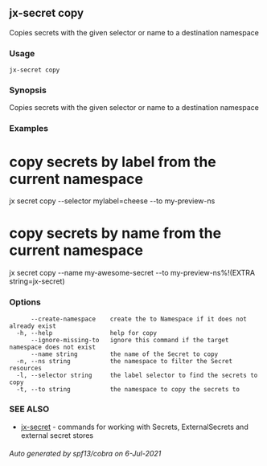 ## jx-secret copy

Copies secrets with the given selector or name to a destination namespace

### Usage

```
jx-secret copy
```

### Synopsis

Copies secrets with the given selector or name to a destination namespace

### Examples

  # copy secrets by label from the current namespace
  jx secret copy --selector mylabel=cheese --to my-preview-ns
  
  # copy secrets by name from the current namespace
  jx secret copy --name my-awesome-secret --to my-preview-ns%!(EXTRA string=jx-secret)

### Options

```
      --create-namespace    create the to Namespace if it does not already exist
  -h, --help                help for copy
      --ignore-missing-to   ignore this command if the target namespace does not exist
      --name string         the name of the Secret to copy
  -n, --ns string           the namespace to filter the Secret resources
  -l, --selector string     the label selector to find the secrets to copy
  -t, --to string           the namespace to copy the secrets to
```

### SEE ALSO

* [jx-secret](jx-secret.md)	 - commands for working with Secrets, ExternalSecrets and external secret stores

###### Auto generated by spf13/cobra on 6-Jul-2021
